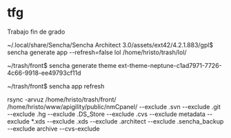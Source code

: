 # tfg
Trabajo fin de grado


~/.local/share/Sencha/Sencha Architect 3.0/assets/ext42/4.2.1.883/gpl$ sencha generate app --refresh=false lol /home/hristo/trash/lol/

~/trash/front$ sencha generate theme ext-theme-neptune-c1ad7971-7726-4c66-9918-ee49793cf11d

~/trash/front$ sencha app refresh

rsync -arvuz /home/hristo/trash/front/ /home/hristo/www/apigility/public/nmCpanel/ --exclude .svn --exclude .git --exclude .hg --exclude .DS_Store
--exclude .cvs --exclude metadata --exclude *.xds --exclude .xds --exclude .architect --exclude .sencha_backup --exclude archive --cvs-exclude
